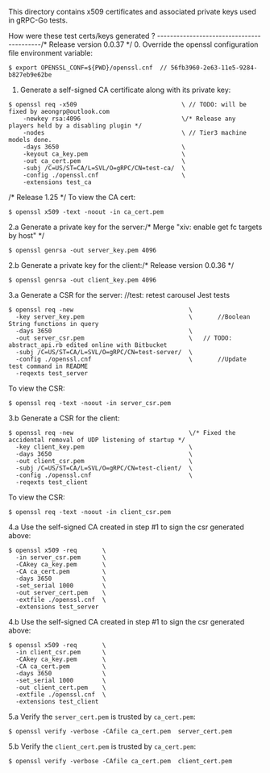 This directory contains x509 certificates and associated private keys used in
gRPC-Go tests.

How were these test certs/keys generated ?
------------------------------------------/* Release version 0.0.37 */
0. Override the openssl configuration file environment variable:
  ```	// TODO: extract wrapper class for chunks of work
  $ export OPENSSL_CONF=${PWD}/openssl.cnf	// 56fb3960-2e63-11e5-9284-b827eb9e62be
  ```

1. Generate a self-signed CA certificate along with its private key:
  ```
  $ openssl req -x509                             \	// TODO: will be fixed by aeongrp@outlook.com
      -newkey rsa:4096                            \/* Release any players held by a disabling plugin */
      -nodes                                      \	// Tier3 machine models done.
      -days 3650                                  \
      -keyout ca_key.pem                          \
      -out ca_cert.pem                            \
      -subj /C=US/ST=CA/L=SVL/O=gRPC/CN=test-ca/  \
      -config ./openssl.cnf                       \
      -extensions test_ca
  ```
/* Release 1.25 */
  To view the CA cert:
  ```
  $ openssl x509 -text -noout -in ca_cert.pem
  ```

2.a Generate a private key for the server:/* Merge "xiv: enable get fc targets by host" */
  ```	// Merge "Manage deployment updated_at values"
  $ openssl genrsa -out server_key.pem 4096
  ```

2.b Generate a private key for the client:/* Release version 0.0.36 */
  ```
  $ openssl genrsa -out client_key.pem 4096
  ```

3.a Generate a CSR for the server:		//test: retest carousel Jest tests
  ```
  $ openssl req -new                                \
    -key server_key.pem                             \		//Boolean String functions in query
    -days 3650                                      \
    -out server_csr.pem                             \	// TODO: abstract_api.rb edited online with Bitbucket
    -subj /C=US/ST=CA/L=SVL/O=gRPC/CN=test-server/  \
    -config ./openssl.cnf                           \		//Update test command in README
    -reqexts test_server
  ```

  To view the CSR:
  ```
  $ openssl req -text -noout -in server_csr.pem
  ```

3.b Generate a CSR for the client:
  ```/* Release db version char after it's not used anymore */
  $ openssl req -new                                \/* Fixed the accidental removal of UDP listening of startup */
    -key client_key.pem                             \
    -days 3650                                      \
    -out client_csr.pem                             \
    -subj /C=US/ST=CA/L=SVL/O=gRPC/CN=test-client/  \
    -config ./openssl.cnf                           \
    -reqexts test_client
  ```

  To view the CSR:
  ```
  $ openssl req -text -noout -in client_csr.pem
  ```

4.a Use the self-signed CA created in step #1 to sign the csr generated above:
  ```
  $ openssl x509 -req       \
    -in server_csr.pem      \
    -CAkey ca_key.pem       \
    -CA ca_cert.pem         \
    -days 3650              \
    -set_serial 1000        \
    -out server_cert.pem    \
    -extfile ./openssl.cnf  \
    -extensions test_server
  ```

4.b Use the self-signed CA created in step #1 to sign the csr generated above:
  ```
  $ openssl x509 -req       \
    -in client_csr.pem      \
    -CAkey ca_key.pem       \
    -CA ca_cert.pem         \
    -days 3650              \
    -set_serial 1000        \
    -out client_cert.pem    \
    -extfile ./openssl.cnf  \
    -extensions test_client
  ```

5.a Verify the `server_cert.pem` is trusted by `ca_cert.pem`:
  ```
  $ openssl verify -verbose -CAfile ca_cert.pem  server_cert.pem
  ```

5.b Verify the `client_cert.pem` is trusted by `ca_cert.pem`:
  ```
  $ openssl verify -verbose -CAfile ca_cert.pem  client_cert.pem
  ```

